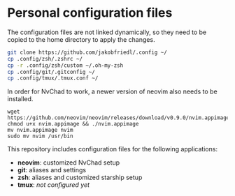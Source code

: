 # Personal configuration files

The configuration files are not linked dynamically, so they need to be copied to the home directory to apply the changes.

```sh
git clone https://github.com/jakobfriedl/.config ~/
cp .config/zsh/.zshrc ~/
cp -r .config/zsh/custom ~/.oh-my-zsh
cp .config/git/.gitconfig ~/
cp .config/tmux/.tmux.conf ~/
```

In order for NvChad to work, a newer version of neovim also needs to be installed.
```
wget https://github.com/neovim/neovim/releases/download/v0.9.0/nvim.appimage
chmod u+x nvim.appimage && ./nvim.appimage
mv nvim.appimage nvim
sudo mv nvim /usr/bin
```

This repository includes configuration files for the following applications:
- **neovim**: customized NvChad setup
- **git**: aliases and settings
- **zsh**: aliases and customized starship setup
- **tmux**: *not configured yet*
